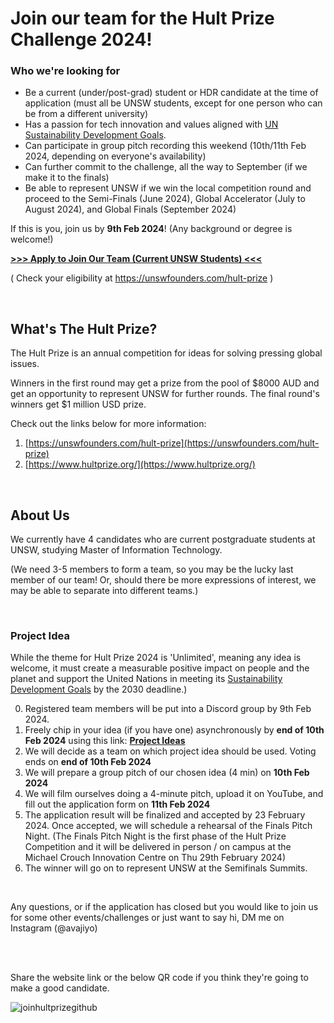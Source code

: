 # Join our team for the Hult Prize Challenge 2024!

### Who we're looking for

- Be a current (under/post-grad) student or HDR candidate at the time of application (must all be UNSW students, except for one person who can be from a different university)
- Has a passion for tech innovation and values aligned with [UN Sustainability Development Goals](https://www.un.org/sustainabledevelopment/sustainable-development-goals/).
- Can participate in group pitch recording this weekend (10th/11th Feb 2024, depending on everyone's availability)
- Can further commit to the challenge, all the way to September (if we make it to the finals)
- Be able to represent UNSW if we win the local competition round and proceed to the Semi-Finals (June 2024), Global Accelerator (July to August 2024), and Global Finals (September 2024)


If this is you, join us by <b>9th Feb 2024</b>!
(Any background or degree is welcome!)

<b> [>>> Apply to Join Our Team (Current UNSW Students) <<<](https://forms.gle/kgirFkt7yZpDNniRA) </b>

( Check your eligibility at https://unswfounders.com/hult-prize )


<br />

## What's The Hult Prize?

The Hult Prize is an annual competition for ideas for solving pressing global issues. 

Winners in the first round may get a prize from the pool of $8000 AUD and get an opportunity to represent UNSW for further rounds. 
The final round's winners get $1 million USD prize.

Check out the links below for more information: 
1. [https://unswfounders.com/hult-prize](https://unswfounders.com/hult-prize)
2. [https://www.hultprize.org/](https://www.hultprize.org/)

<br />

##  About Us

We currently have 4 candidates who are current postgraduate students at UNSW, studying Master of Information Technology.

(We need 3-5 members to form a team, so you may be the lucky last member of our team! Or, should there be more expressions of interest, we may be able to separate into different teams.)


<br />


###  Project Idea


While the theme for Hult Prize 2024 is 'Unlimited', meaning any idea is welcome, it must create a measurable positive impact on people and the planet and support the United Nations in meeting its [Sustainability Development Goals](https://www.un.org/sustainabledevelopment/sustainable-development-goals/)  by the 2030 deadline.)

0. Registered team members will be put into a Discord group by 9th Feb 2024.
1. Freely chip in your idea (if you have one) asynchronously by <b>end of 10th Feb 2024</b> using this link: <b> [Project Ideas](https://www.figma.com/file/3a2EGEaoHWFQjuh5F08la1/Hult-Prize-idea-brainstorming---What-Startup-Idea-do-you-have-in-mind%3F?type=whiteboard&node-id=0%3A1&t=9pK9XM8tkT6urd4T-1) </b>
2. We will decide as a team on which project idea should be used. Voting ends on <b>end of 10th Feb 2024</b>
3. We will prepare a group pitch of our chosen idea (4 min) on <b>10th Feb 2024</b>
4. We will film ourselves doing a 4-minute pitch, upload it on YouTube, and fill out the application form on  <b>11th Feb 2024</b>
5. The application result will be finalized and accepted by 23 February 2024. Once accepted, we will schedule a rehearsal of the Finals Pitch Night.
   (The Finals Pitch Night is the first phase of the Hult Prize Competition and it will be delivered in person / on campus at the Michael Crouch Innovation Centre on Thu 29th February 2024)
6. The winner will go on to represent UNSW at the Semifinals Summits.



 <br />


Any questions, or if the application has closed but you would like to join us for some other events/challenges or just want to say hi, DM me on Instagram (@avajiyo)


<br />
<br />

Share the website link or the below QR code if you think they're going to make a good candidate.

![joinhultprizegithub](https://github.com/in-c0/join-hult-prize/assets/154449115/444fd354-3e80-49f5-ba67-631e7166683a)

